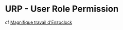 # URP - User Role Permission

cf [Magnifique travail d'Enzoclock](https://github.com/enzoclock/express-user-role-permission)
